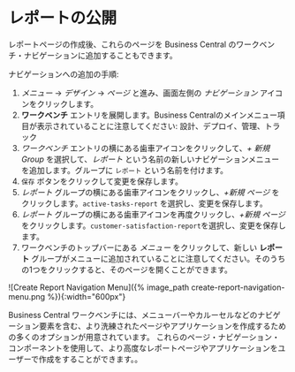 # レポートの公開

レポートページの作成後、これらのページを Business Central のワークベンチ・ナビゲーションに追加することもできます。

ナビゲーションへの追加の手順:

1. *メニュー* → *デザイン* → *ページ* と進み、画面左側の *ナビゲーション* アイコンをクリックします。
2. **ワークベンチ** エントリを展開します。Business Centralのメインメニュー項目が表示されていることに注意してください: 設計、デプロイ、管理、トラック
3. *ワークベンチ* エントリの横にある歯車アイコンをクリックして、*+ 新規 Group* を選択して、*レポート* という名前の新しいナビゲーションメニューを追加します。グループに `レポート`  という名前を付けます。
4. `保存` ボタンをクリックして変更を保存します。
5. *レポート* グループの横にある歯車アイコンをクリックし、*+新規 ページ* をクリックします。`active-tasks-report` を選択し、変更を保存します。
6. *レポート* グループの横にある歯車アイコンを再度クリックし、*+新規 ページ* をクリックします。`customer-satisfaction-report`を選択し、変更を保存します。
7. ワークベンチのトップバーにある *メニュー* をクリックして、新しい **レポート** グループがメニューに追加されていることに注意してください。そのうちの1つをクリックすると、そのページを開くことができます。

![Create Report Navigation Menu]({% image_path create-report-navigation-menu.png %}){:width="600px"}

Business Central ワークベンチには、メニューバーやカルーセルなどのナビゲーション要素を含む、より洗練されたページやアプリケーションを作成するための多くのオプションが用意されています。
これらのページ・ナビゲーション・コンポーネントを使用して、より高度なレポートページやアプリケーションをユーザーで作成をすることができます。。